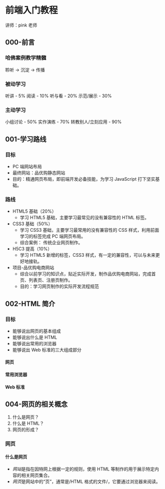 # 前端入门教程

讲师：pink 老师

## 000-前言
### 哈佛案例教学精髓

聆听 → 沉淀 → 传播

### 被动学习

听讲 - 5%
阅读 - 10%
听与看 - 20%
示范/展示 - 30%

### 主动学习

小组讨论 - 50%
实作演练 - 70%
转教别人/立刻应用 - 90%

## 001-学习路线
### 目标

- PC 端网站布局
- 最终网站：品优购静态网站
- 目的：精通网页布局，即前端开发必备技能，为学习 JavaScript 打下坚实基础。

### 路线

- HTML5 基础（20%）
  - 学习 HTML5 基础，主要学习最常见的没有兼容性的 HTML 标签。
- CSS3 基础（50%）
  - 学习 CSS3 基础，主要学习最常用的没有兼容性的 CSS 样式，利用前面学习的标签完成 PC 端网页布局。
  - 综合案例： 传统企业网页制作。
- H5C3 提高（10%）
  - 学习 HTML5 新增的标签，CSS3 样式，有一定的兼容性，可以与未来更好地接轨。
- 项目-品优购电商网站
  - 综合以前学习的知识点，贴近实际开发，制作品优购电商网站，完成首页、列表页、注册页制作。
  - 目的：学习网页制作的实际开发流程规范

## 002-HTML 简介
### 目标

- 能够说出网页的基本组成
- 能够说出什么是 HTML
- 能够说出常用的浏览器
- 能够说出 Web 标准的三大组成部分

#### 网页
#### 常用浏览器
#### Web 标准

## 004-网页的相关概念

1. 什么是网页？
2. 什么是 HTML？
3. 网页的形成？

### 网页
#### 什么是网页

- *网站*是指在因特网上根据一定的规则，使用 HTML 等制作的用于展示特定内容的相关网页集合。
- *网页*是网站中的“页”，通常是/HTML 格式的文件/，它要通过浏览器来阅读。
